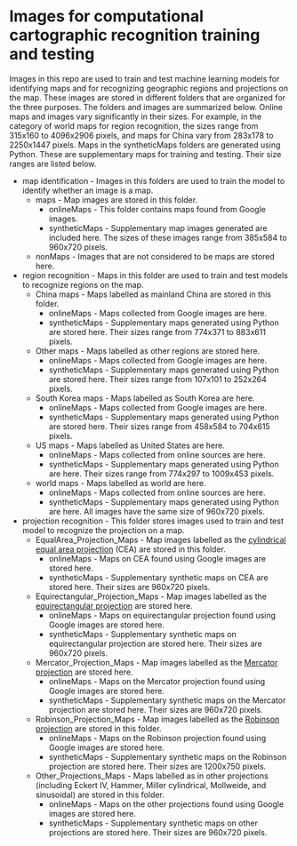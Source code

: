 # Images for computational cartographic recognition training and testing 

Images in this repo are used to train and test machine learning models for identifying maps and for recognizing geographic regions and projections on the map. These images are stored in different folders that are organized for the three purposes. The folders and images are summarized below. Online maps and images vary significantly in their sizes. For example, in the category of world maps for region recognition, the sizes range from 315x160 to 4096x2906 pixels, and maps for China vary from 283x178 to  2250x1447 pixels. Maps in the syntheticMaps folders are generated using Python. These are supplementary maps for training and testing. Their size ranges are listed below.

- map identification - Images in this folders are used to train the model to identify whether an image is a map.
  - maps - Map images are stored in this folder.
    - onlineMaps - This folder contains maps found from Google images.
    - syntheticMaps - Supplementary map images generated are included here. The sizes of these images range from 385x584 to 960x720 pixels.
  - nonMaps - Images that are not considered to be maps are stored here.
- region recognition - Maps in this folder are used to train and test models to recognize regions on the map.
  - China maps - Maps labelled as mainland China are stored in this folder.
    - onlineMaps - Maps collected from Google images are here.
    - syntheticMaps - Supplementary maps generated using Python are stored here. Their sizes range from 774x371 to 883x611 pixels.
  - Other maps - Maps labelled as other regions are stored here.
    - onlineMaps - Maps collected from Google images are here.
    - syntheticMaps - Supplementary maps generated using Python are stored here. Their sizes range from 107x101 to 252x264 pixels.
  - South Korea maps - Maps labelled as South Korea are here.
    - onlineMaps - Maps collected from Google images are here.
    - syntheticMaps - Supplementary maps generated using Python are stored here. Their sizes range from 458x584 to 704x615 pixels.
  - US maps - Maps labelled as United States are here.
    - onlineMaps - Maps collected from online sources are here.
    - syntheticMaps - Supplementary maps generated using Python are here. Their sizes range from 774x297 to 1009x453 pixels.
  - world maps - Maps labelled as world are here.
    - onlineMaps - Maps collected from online sources are here.
    - syntheticMaps - Supplementary maps generated using Python are here. All images have the same size of 960x720 pixels.
- projection recognition - This folder stores images used to train and test model to recognize the projection on a map.
  - EqualArea_Projection_Maps - Map images labelled as the [cylindrical equal area projection](https://en.wikipedia.org/wiki/Cylindrical_equal-area_projection) (CEA) are stored in this folder.
    - onlineMaps - Maps on CEA found using Google images are stored here.
    - syntheticMaps - Supplementary synthetic maps on CEA are stored here. Their sizes are 960x720 pixels.
  - Equirectangular_Projection_Maps - Map images labelled as the [equirectangular projection](https://en.wikipedia.org/wiki/Equirectangular_projection) are stored here.
    - onlineMaps - Maps on equirectangular projection found using Google images are stored here.
    - syntheticMaps - Supplementary synthetic maps on equirectangular projection are stored here. Their sizes are 960x720 pixels.
  - Mercator_Projection_Maps - Map images labelled as the [Mercator projection](https://en.wikipedia.org/wiki/Mercator_projection) are stored here.
    - onlineMaps - Maps on the Mercator projection found using Google images are stored here.
    - syntheticMaps - Supplementary synthetic maps on the Mercator projection are stored here. Their sizes are 960x720 pixels.
  - Robinson_Projection_Maps - Map images labelled as the [Robinson projection](https://en.wikipedia.org/wiki/Robinson_projection) are stored in this folder.
    - onlineMaps - Maps on the Robinson projection found using Google images are stored here.
    - syntheticMaps - Supplementary synthetic maps on the Robinson projection are stored here. Their sizes are 1200x750 pixels.
  - Other_Projections_Maps - Maps labelled as in other projections (including Eckert IV, Hammer, Miller cylindrical, Mollweide, and sinusoidal) are stored in this folder.
    - onlineMaps - Maps on the other projections found using Google images are stored here.
    - syntheticMaps - Supplementary synthetic maps on other projections are stored here. Their sizes are 960x720 pixels.


